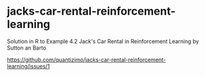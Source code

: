 # jacks-car-rental-reinforcement-learning
Solution in R to Example 4.2 Jack's Car Rental in Reinforcement Learning by Sutton an Barto


https://github.com/quantizimo/jacks-car-rental-reinforcement-learning/issues/1
